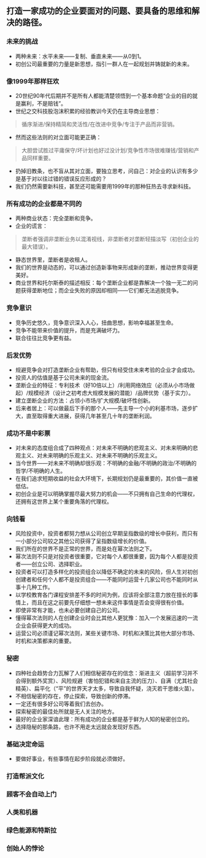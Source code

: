 ## 打造一家成功的企业要面对的问题、要具备的思维和解决的路径。
### 未来的挑战
* 两种未来：水平未来——复制、垂直未来——从0到1。
* 初创公司最重要的力量是新思想，指引一群人在一起规划并铸就新的未来。
### 像1999年那样狂欢
* 20世纪90年代后期并不是所有人都能清楚领悟到一个基本命题“企业的目的就是赢利，不是赔钱”。
* 世纪之交科技股泡沫积累的经验教训今天仍在主导商业思想：
> 循序渐进/保持精简和灵活性/在改进中竞争/专注于产品而非营销。
* 然而这些法则的对立面可能更正确：
> 大胆尝试胜过平庸保守/坏计划也好过没计划/竞争性市场很难赚钱/营销和产品同样重要。
* 扔掉旧教条，也不盲从其对立面，要独立思考，问自己：对企业的认识有多少是基于对以往过错的错误反应形成的？
* 我们仍然需要新科技，甚至还可能需要用1999年的那种狂热去寻求新科技。
### 所有成功的企业都是不同的
* 两种商业状态：完全垄断和竞争。
* 企业的谎言：
> 垄断者强调非垄断业务以混淆视线，非垄断者对垄断轻描淡写（初创企业的最大错误）。
* 静态世界里，垄断者是收租人。
* 我们的世界是动态的，可以通过创造新事物来形成新的垄断，推动世界变得更美好。
* 商业世界和托尔斯泰的描述相反：每个垄断企业都是靠解决一个独一无二的问题获得垄断地位；而企业失败的原因却相同——它们都无法逃脱竞争。
### 竞争意识
* 竞争历史悠久，竞争意识深入人心，扭曲思想，影响幸福甚至生命。
* 竞争不能带来价值的提升，而是充满破坏力。
* 联合往往比竞争更有益。
### 后发优势
* 规避竞争会对打造垄断企业有帮助，但只有经受住未来考验的企业才会成功。
* 投资人的估值是基于公司未来的现金流。
* 垄断企业的特征：专利技术（好10倍以上）/利用网络效应（必须从小市场做起）/规模经济（设计之初考虑大规模发展的潜能）/品牌优势（基于实力）。
* 建立垄断企业的方法：占领小市场/扩大规模/破坏性创新。
* 后来者居上：可以做最后下手的那个人——先主导一个小的利基市场，逐步扩大，直至取得重大进展，获得几年甚至几十年的垄断利润。
### 成功不是中彩票
* 对未来的态度组合成了四种观点：对未来不明确的悲观主义、对未来明确的悲观主义、对未来明确的乐观主义、对未来不明确的乐观主义。
* 当今世界——对未来不明确却很乐观：不明确的金融/不明确的政治/不明确的哲学/不明确的人生。
* 在我们追求短期收益的社会大环境下，长期规划仍是最重要的，其价值一直被低估。
* 初创企业是可以明确掌握尽最大努力的机会——不只拥有自己生命的代理权，还拥有这世界上某个重要角落的代理权。
### 向钱看
* 风险投资中，投资者都努力想从公司创立早期呈指数级的增长中获利，而只有一小部分公司较之其他公司获得了呈指数级增长的价值。
* 我们所在的世界不是正常的世界，而是处在幂次法则之下。
* 幂次法则不只是对投资者很重要，它对每个人都很重要，因为每个人都是投资者——创立公司、选择职业。
* 投资者可以打造多样化的投资组合以降低不确定的未来的风险，但人生对初创创建者和任何个人都不是投资组合——不能同时运营十几家公司也不能同时从事十几种工作。
* 以学校教育各门课程安排差不多的时间为例，应该将全部注意力放在擅长的事情上，而且在这之前要先仔细想一想未来这件事情是否会变得很有价值。
* 即使非常有才能，也未必要创建自己的公司。
* 懂得幂次法则的人在创建企业时会比其他人更犹豫：加入一个发展迅速的一流企业会获得更大的成功。
* 运营公司必须谨记幂次法则，某些关键市场、时机和决策比其他大部分市场、时机和决策都来的重要。
### 秘密
* 四种社会趋势合力瓦解了人们相信秘密存在的信念：渐进主义（超前学习并不会得到额外奖赏）、风险规避（害怕犯错和来自主流的压力）、自满（尤其社会精英）、扁平化（“平”的世界天才太多，导致自我怀疑，浇灭若干思维火苗）。
* 不相信秘密的存在，停止探索，导致创新的停滞。
* 一定还有很多好公司等着我们去创办。
* 探索秘密的最佳处所就是无人关注的地方。
* 最好的企业家深谙此理：所有成功的企业都是基于鲜为人知的秘密创立的。
* 选择隐秘的那条路，也许不用走太远就会发现好东西。
### 基础决定命运
* 要做好事业，有些事情在起步阶段就必须做好。
### 打造帮派文化
### 顾客不会自动上门
### 人类和机器
### 绿色能源和特斯拉
### 创始人的悖论

